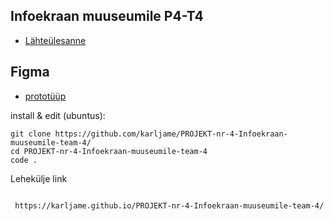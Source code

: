 ## Infoekraan muuseumile P4-T4

- [Lähteülesanne](https://github.com/kuressaareametikool/tarkvaraprojektid/wiki/2020%E2%88%9521-PROJEKT-nr-4-%E2%80%92-Infoekraan-muuseumile)
## Figma 
- [prototüüp](https://www.figma.com/file/lwmkZCyPBPqcQZpWpuYl4O/Untitled?node-id=0%3A1)

install & edit (ubuntus):
```
git clone https://github.com/karljame/PROJEKT-nr-4-Infoekraan-muuseumile-team-4/
cd PROJEKT-nr-4-Infoekraan-muuseumile-team-4
code .
```
Lehekülje link
```

 https://karljame.github.io/PROJEKT-nr-4-Infoekraan-muuseumile-team-4/